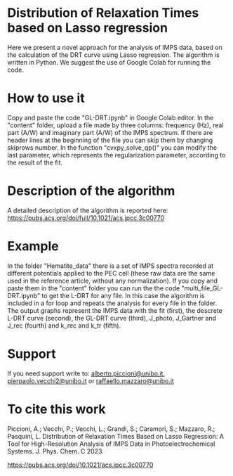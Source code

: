 # Distribution of Relaxation Times based on Lasso regression
Here we present a novel approach for the analysis of IMPS data, based on the calculation of the DRT curve using Lasso regression. The algorithm is written in Python. We suggest the use of Google Colab for running the code.
# How to use it
Copy and paste the code "GL-DRT.ipynb" in Google Colab editor. In the "content" folder, upload a file made by three columns: frequency (Hz), real part (A/W) and imaginary part (A/W) of the IMPS spectrum. If there are header lines at the beginning of the file you can skip them by changing skiprows number.
In the function "cvxpy_solve_qp()" you can modify the last parameter, which represents the regularization parameter, according to the result of the fit.
# Description of the algorithm
A detailed description of the algorithm is reported here: https://pubs.acs.org/doi/full/10.1021/acs.jpcc.3c00770
# Example
In the folder "Hematite_data" there is a set of IMPS spectra recorded at different potentials applied to the PEC cell (these raw data are the same used in the reference article, without any normalization). If you copy and paste them in the "content" folder you can run the the code "multi_file_GL-DRT.ipynb" to get the L-DRT for any file. In this case the algorithm is included in a for loop and repeats the analysis for every file in the folder.
The output graphs represent the IMPS data with the fit (first), the descrete L-DRT curve (second), the GL-DRT curve (third), J_photo, J_Gartner and J_rec (fourth) and k_rec and k_tr (fifth).
# Support
If you need support write to: alberto.piccioni@unibo.it, pierpaolo.vecchi2@unibo.it or raffaello.mazzaro@unibo.it
# To cite this work
Piccioni, A.; Vecchi, P.; Vecchi, L.; Grandi, S.; Caramori, S.; Mazzaro, R.; Pasquini, L. Distribution of Relaxation Times Based on Lasso Regression: A Tool for High-Resolution Analysis of IMPS Data in Photoelectrochemical Systems. J. Phys. Chem. C 2023.

https://pubs.acs.org/doi/10.1021/acs.jpcc.3c00770
